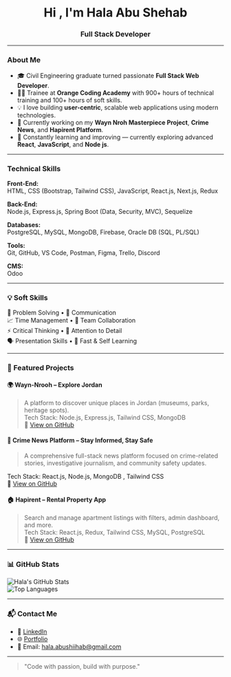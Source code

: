 <h1 align="center">Hi , I'm Hala Abu Shehab</h1>
<h3 align="center"> Full Stack Developer</h3>

---

###  About Me

- 🎓 Civil Engineering graduate turned passionate **Full Stack Web Developer**.
- 🧑‍💻 Trainee at **Orange Coding Academy** with 900+ hours of technical training and 100+ hours of soft skills.
- 💡 I love building **user-centric**, scalable web applications using modern technologies.
- 🔭 Currently working on my **Wayn Nroh Masterpiece Project**, **Crime News**, and **Hapirent Platform**.
- 🌱 Constantly learning and improving — currently exploring advanced **React**, **JavaScript**, and **Node js**.

---

###  Technical Skills

**Front-End:**  
HTML, CSS (Bootstrap, Tailwind CSS), JavaScript, React.js, Next.js, Redux

**Back-End:**  
Node.js, Express.js, Spring Boot (Data, Security, MVC), Sequelize

**Databases:**  
PostgreSQL, MySQL, MongoDB, Firebase, Oracle DB (SQL, PL/SQL)

**Tools:**  
Git, GitHub, VS Code, Postman, Figma, Trello, Discord

**CMS:**  
Odoo

---

### 💡 Soft Skills

🧩 Problem Solving • 💬 Communication  
📈 Time Management • 🤝 Team Collaboration  
⚡ Critical Thinking • 🎯 Attention to Detail  
🗣️ Presentation Skills • 🧠 Fast & Self Learning

---

### 📌 Featured Projects

#### 🌍 Wayn-Nrooh – Explore Jordan
> A platform to discover unique places in Jordan (museums, parks, heritage spots).  
Tech Stack: Node.js, Express.js, Tailwind CSS, MongoDB  
🔗 [View on GitHub]([https://github.com/yourusername/wayn-nrooh](https://github.com/halaabushehab/Wayn-Nrooh-Website.git))

#### 📰 Crime News Platform – Stay Informed, Stay Safe
> A comprehensive full-stack news platform focused on crime-related stories, investigative journalism, and community safety updates.

Tech Stack: React.js, Node.js, MongoDB , Tailwind CSS  
🔗 [View on GitHub]([https://github.com/yourusername/aroma](https://github.com/halaabushehab/CRIMEGAZETTE.git))

#### 🏠 Hapirent – Rental Property App
> Search and manage apartment listings with filters, admin dashboard, and more.  
Tech Stack: React.js, Redux, Tailwind CSS, MySQL, PostgreSQL  
🔗 [View on GitHub]([https://github.com/yourusername/hapirent](https://github.com/halaabushehab/Rent-Project-1.git))

---

### 📊 GitHub Stats

![Hala's GitHub Stats](https://github-readme-stats.vercel.app/api?username=yourusername&show_icons=true&theme=radical)  
![Top Languages](https://github-readme-stats.vercel.app/api/top-langs/?username=yourusername&layout=compact&theme=radical)

---

### 📬 Contact Me

- 📎 [LinkedIn](https://www.linkedin.com/in/hala-abu-shehab-/)  
- 🌐 [Portfolio](https://halaabushehab.github.io/-portfolio-website/)  
- 💌 Email: hala.abushiihab@gmail.com

---

>  "Code with passion, build with purpose."

